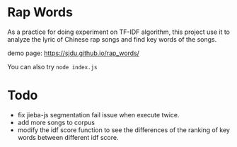 # Rap Words

As a practice for doing experiment on TF-IDF algorithm, this project use it to analyze the lyric of Chinese rap songs and find key words of the songs.

demo page: https://sjdu.github.io/rap_words/

You can also try
`node index.js`

# Todo
- fix jieba-js segmentation fail issue when execute twice.
- add more songs to corpus
- modify the idf score function to see the differences of the ranking of key words between different idf score.
